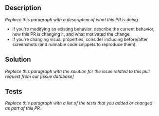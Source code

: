 ## Description

*Replace this paragraph with a description of what this PR is doing.*
 - If you're modifying an existing behavior, describe the current behavior, how this PR is changing it, and what motivated the change. 
 - If you're changing visual properties, consider including before/after screenshots (and runnable code snippets to reproduce them).
 
## Solution

*Replace this paragraph with the solution for the issue related to this pull request from our [issue database]*

## Tests

*Replace this paragraph with a list of the tests that you added or changed as part of this PR.*
